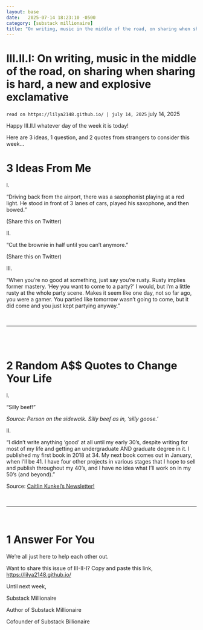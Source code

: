 ```yaml
---
layout: base
date:   2025-07-14 18:23:10 -0500
category: [substack millionaire]
title: "On writing, music in the middle of the road, on sharing when sharing is hard, a new and explosive exclamative"
---
```


# III.II.I: On writing, music in the middle of the road, on sharing when sharing is hard, a new and explosive exclamative
`read on https://lilya2148.github.io/ | july 14, 2025`
july 14, 2025

Happy III.II.I whatever day of the week it is today!

Here are 3 ideas, 1 question, and 2 quotes from strangers to consider this week...


# 3 Ideas From Me
I.

“Driving back from the airport, there was a saxophonist playing at a red light. He stood in front of 3 lanes of cars, played his saxophone, and then bowed.”

(Share this on Twitter)

​II.

“Cut the brownie in half until you can’t anymore.” 

(Share this on Twitter)

III.

“When you’re no good at something, just say you’re rusty. Rusty implies former mastery. ‘Hey you want to come to a party?’ I would, but I’m a little rusty at the whole party scene. Makes it seem like one day, not so far ago, you were a gamer. You partied like tomorrow wasn’t going to come, but it did come and you just kept partying anyway.”

<br>

---

<br>​

# 2 Random A$$ Quotes to Change Your Life
I.

“Silly beef!”

*Source: Person on the sidewalk. Silly beef as in, ‘silly goose.’ ​*

​II.

“I didn’t write anything ‘good’ at all until my early 30’s, despite writing for most of my life and getting an undergraduate AND graduate degree in it. I published my first book in 2018 at 34. My next book comes out in January, when I’ll be 41. I have four other projects in various stages that I hope to sell and publish throughout my 40’s, and I have no idea what I’ll work on in my 50’s (and beyond).”

Source: [Caitlin Kunkel’s Newsletter!](https://inputandoutput.substack.com/p/writing-is-a-game-of-attrition)

<br>

---

<br>

# 1 Answer For You
We’re all just here to help each other out.

Want to share this issue of III-II-I? Copy and paste this link, https://lilya2148.github.io/

Until next week,

Substack Millionaire​​

​Author of Substack Millionaire

Cofounder of Substack Billionaire​

